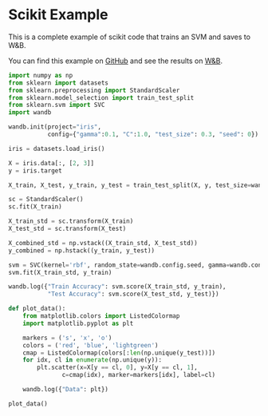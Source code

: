 # Scikit Example



This is a complete example of scikit code that trains an SVM and saves to W&B.

You can find this example on [GitHub](https://github.com/wandb/examples/blob/master/scikit-iris/train.py) and see the results on [W&B](https://app.wandb.ai/l2k2/iris).

```python
import numpy as np
from sklearn import datasets
from sklearn.preprocessing import StandardScaler
from sklearn.model_selection import train_test_split
from sklearn.svm import SVC
import wandb

wandb.init(project="iris", 
           config={"gamma":0.1, "C":1.0, "test_size": 0.3, "seed": 0})

iris = datasets.load_iris()

X = iris.data[:, [2, 3]]
y = iris.target

X_train, X_test, y_train, y_test = train_test_split(X, y, test_size=wandb.config.test_size, random_state=wandb.config.seed)

sc = StandardScaler()
sc.fit(X_train)

X_train_std = sc.transform(X_train)
X_test_std = sc.transform(X_test)

X_combined_std = np.vstack((X_train_std, X_test_std))
y_combined = np.hstack((y_train, y_test))

svm = SVC(kernel='rbf', random_state=wandb.config.seed, gamma=wandb.config.gamma, C=wandb.config.C)
svm.fit(X_train_std, y_train)

wandb.log({"Train Accuracy": svm.score(X_train_std, y_train), 
           "Test Accuracy": svm.score(X_test_std, y_test)})

def plot_data():
    from matplotlib.colors import ListedColormap
    import matplotlib.pyplot as plt

    markers = ('s', 'x', 'o')
    colors = ('red', 'blue', 'lightgreen')
    cmap = ListedColormap(colors[:len(np.unique(y_test))])
    for idx, cl in enumerate(np.unique(y)):
        plt.scatter(x=X[y == cl, 0], y=X[y == cl, 1],
               c=cmap(idx), marker=markers[idx], label=cl)

    wandb.log({"Data": plt})

plot_data()
```

